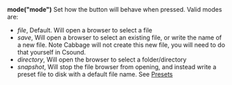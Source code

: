 <a name="mode"><h3 style="padding-top: 40px; margin-top: 40px;"></h3></a>
**mode("mode")** Set how the button will behave when pressed. Valid modes are:

* *file*, Default. Will open a browser to select a file
* *save*, Will open a browser to select an existing file, or write the name of a new file. Note Cabbage will not create this new file, you will need to do that yourself in Csound. 
* *directory*, Will open the browser to select a folder/directory
* *snapshot*, Will stop the file browser from opening, and instead write a preset file to disk with a default file name. See [Presets](./presets.md) 